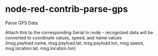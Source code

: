 # node-red-contrib-parse-gps
Parse GPS Data

Attach this to the corresponding Serial In node - recognized data will be converted to coordinate values, speed, and name values (msg.payload.name, msg.payload.lat, msg.payload.lon, msg.speed, msg.location.lat, msg.location.lon)
